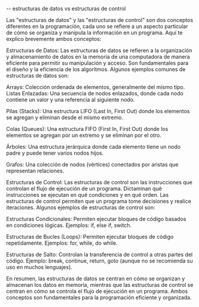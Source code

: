 -- estructuras de datos vs estructuras de control

Las "estructuras de datos" y las "estructuras de control" son dos conceptos diferentes en la programación, cada uno se refiere a un aspecto particular de cómo se organiza y manipula la información en un programa. Aquí te explico brevemente ambos conceptos:

Estructuras de Datos:
Las estructuras de datos se refieren a la organización y almacenamiento de datos en la memoria de una computadora de manera eficiente para permitir su manipulación y acceso. Son fundamentales para el diseño y la eficiencia de los algoritmos. Algunos ejemplos comunes de estructuras de datos son:

Arrays: Colección ordenada de elementos, generalmente del mismo tipo.
Listas Enlazadas: Una secuencia de nodos enlazados, donde cada nodo contiene un valor y una referencia al siguiente nodo.

Pilas (Stacks): Una estructura LIFO (Last In, First Out) donde los elementos se agregan y eliminan desde el mismo extremo.

Colas (Queues): Una estructura FIFO (First In, First Out) donde los elementos se agregan por un extremo y se eliminan por el otro.

Árboles: Una estructura jerárquica donde cada elemento tiene un nodo padre y puede tener varios nodos hijos.

Grafos: Una colección de nodos (vértices) conectados por aristas que representan relaciones.


Estructuras de Control:
Las estructuras de control son las instrucciones que controlan el flujo de ejecución de un programa. Dictaminan qué instrucciones se ejecutan en qué condiciones y en qué orden. Las estructuras de control permiten que un programa tome decisiones y realice iteraciones. Algunos ejemplos de estructuras de control son:

Estructuras Condicionales: Permiten ejecutar bloques de código basados en condiciones lógicas. Ejemplos: if, else if, switch.

Estructuras de Bucles (Loops): Permiten ejecutar bloques de código repetidamente. Ejemplos: for, while, do while.

Estructuras de Salto: Controlan la transferencia de control a otras partes del código. Ejemplo: break, continue, return, goto (aunque no se recomienda su uso en muchos lenguajes).

En resumen, las estructuras de datos se centran en cómo se organizan y almacenan los datos en memoria, mientras que las estructuras de control se centran en cómo se controla el flujo de ejecución en un programa. Ambos conceptos son fundamentales para la programación eficiente y organizada.
